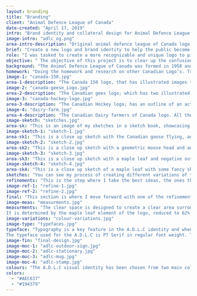 ```yaml
---
layout: branding
title: "Branding"
client: "Animal Defence League of Canada"
date-created: "April 17, 2019"
intro: "Brand identity and collateral design for Animal Defence League of Canada, a non profit organization that is opposed to all forms of animal exploitation and cruelty. They value themselves on informing the public through their websites and news letters. Such a great organization deserved to have a logo that clearly represents what they stand for in a modern world."
image-intro: "adlc_og.png"
area-intro-description: "Original animal defence league of Canada logo. With a collage of animals to the left side and the words to the right side all surrounded by a brown and royal blue bordered box."
brief: "Create a new logo and brand identity to help the public become aware and get the knowledge they need."
role: "I was tasked to create a more recognizable and unique logo to pitch to A.D.L.C with a brand identity that they can easily implement."
objective: " The objective of this project is to clear up the confusion between other non profit animal protection organizations in Ottawa and help ADLC become more known nation wide. The objective is to create a new logo that will be a visual representation of the organization that clearly demonstrates the organizations values on animal safety."
background: "The Animal Defence League of Canada was formed in 1958 and is governed by a volunteer Board of Directors. Animal Defence League of Canada is a non profit organization that is opposed to all forms of animal exploitation and cruelty. They value themselves on informing the public about the oppression of animals and how to prevent or alleviate exploitation, cruelty and suffering. "
homework: "Doing the homework and research on other Canadian Logo’s. Trying to capture the Canadian aspect that others have done so well. Clearly representing and organization and encapsulating a Canadian feeling."
image-1: "canada-150.jpg"
area-1-description: "The Canada 150 logo, that has illustrated images that identify with Canada and Ontario. Beaver, hockey, parliament all inside a Canadian maple leaf. With the dates of Canada 1867-2017 below and Canada 150 below that. All red "
image-2: "canada-geese_Logo.jpg"
area-2-description: "The Canadian gees logo; which has two illustrated geese flying with monochromatic blue, inside a circle. Below is the Canadian Geese word mark in red."
image-3: "canada-hockey-logo.jpg"
area-3-description: "The Canadian Hockey logo; has an outline of an active hockey player dividing the Canadian maple leaf in two colours, a red and a black. Canada word mark below in red."
image-4: "dairy-farm.jpg"
area-4-description: "The Canadian Dairy farmers of Canada logo. All the words are in a blew box both english and friend, at the top of the box it looks like a farm land, with a cow walking the top of the box with the maple leaf outline inside the cow."
image-sketch: "sketches.jpg"
area-sk: "This is an image of my sketches in a sketch book, showcasing all the variations I did for the new logo design "
image-sketch-1: "sketch-1.jpg"
area-sk1: "This is a close up sketch with the Canadian goose flying, and the wing is taking the shape of the maple leaf"
image-sketch-2: "sketch-2.jpg"
area-sk2: "This is a close up sketch with a geometric moose head and antlers, holding the maple leaf in his antlers."
image-sketch-3: "sketch-3.jpg"
area-sk3: "This is a close up sketch with a maple leaf and negative outlines of flying geese inside the maple leaf."
image-sketch-4: "sketch-4.jpg"
area-sk4: "This is a close up sketch of a maple leaf with some fancy shapes creating a banner over top, with the animal defence league of Canada initials inside the banner."
sketches: "You can see my process of creating different variations of the logos. Never stopping at just idea number 1, but filling pages on pages of different ideas to get those magic ones you can't get from just going with your first idea. "
refinements: "This is the step where I take the best ideas, the ones that jump out of the page. Being unique and speaking to the values of the organization. Brining them into illustrator, and creating the cleaner versions of the sketches. Making sure they are accurate to the sketches but also making them symmetrical if needed, and making them vectorized art."
image-ref-1: "refine-1.jpg"
image-ref-2: "refine-2.jpg"
final: "This section is where I move forward with one of the refinements, and make all the small and important refinements. Making sure the space between the goose and the leaf are perfectly even throughout the curve, that every aspect of the logo is smooth. Finding the spacing for the words to the logo, and showcasing the vertical and horizontal versions. I also add colors to the logo."
image-meas: "measurments.jpg"
measurments: "The clear space is designed to create a clear area surrounding the logo. Ensuring that other elements do not enter this zone.
It is determined by the maple leaf element of the logo, reduced to 62% of its original size. The examples show the relevant clear space with both the word mark and solo versions of the logo."
image-variations: "colour-variations.jpg"
image-type: "typefaces.jpg"
typeface: "Typography is a key feature in the A.D.L.C identity and when used correctly allows the brand to communicate in a simple yet effective way.
The typeface used for the A.D.L.C is PT Serif in regular font weight. This font is used for both the word mark in the logo and for documentation. In documentation this font will be used for both body text and for headings. "
image-fin: "final-design.jpg"
image-moc-1: "adlc-outdoor-sign.jpg"
image-moc-2: "adlc-stationary.jpg"
image-moc-3: "adlc-mug.jpg"
image-moc-4: "adlc-stamp.jpg"
colours: "The A.D.L.C visual identity has been chosen from two main colours - blue and green. They are used to express earth tones and embody the feeling of nature. This gives the brand a new identity and fresh start while emphasizing the organization qualities."
colors:
  - "#AEC637"
  - "#194379"
---
```

